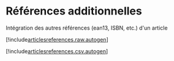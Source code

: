 # Références additionnelles

Intégration des autres références (ean13, ISBN, etc.) d'un article


[!include[articlesreferences.raw.autogen](articlesreferences.raw.autogen.md)]

[!include[articlesreferences.csv.autogen](articlesreferences.csv.autogen.md)]

<!-- [!include[articlesreferences.xml.autogen](articlesreferences.xml.autogen.md)]--> 

